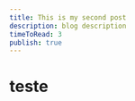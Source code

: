 ```yaml
---
title: This is my second post
description: blog description
timeToRead: 3
publish: true
---
```

# teste
